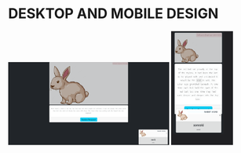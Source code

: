 # DESKTOP AND MOBILE DESIGN
<img src="./desktop.png" width="65%"> <img src="./mobile.png" width="25%">
